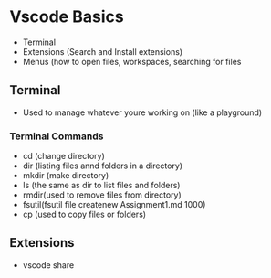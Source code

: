 # Vscode Basics

- Terminal
- Extensions (Search and Install extensions)
- Menus (how to open files, workspaces, searching for files
## Terminal
- Used to manage whatever youre working on (like a playground)

### Terminal Commands
- cd (change directory)
- dir (listing files annd folders in a directory)
- mkdir (make directory)
- ls (the same as dir to list files and folders)
- rmdir(used to remove files from directory)
- fsutil(fsutil file createnew Assignment1.md 1000)
- cp (used to copy files or folders)

## Extensions
- vscode share